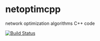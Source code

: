 # netoptimcpp
network optimization algorithms C++ code

[![Build Status](https://travis-ci.org/luk036/netoptimcpp.svg?branch=master)](https://travis-ci.org/luk036/netoptimcpp)
